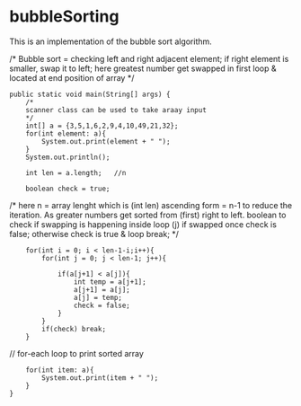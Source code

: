 # bubbleSorting
This is an implementation of the bubble sort algorithm.


/*
Bubble sort = checking left and right adjacent element;
if right element is smaller, swap it to left;
here greatest number get swapped in first loop & located at end position of array
 */

    public static void main(String[] args) {
        /*
        scanner class can be used to take araay input
        */
        int[] a = {3,5,1,6,2,9,4,10,49,21,32};
        for(int element: a){
            System.out.print(element + " ");
        }
        System.out.println();
        
        int len = a.length;   //n

        boolean check = true;
        
        
/*
here n = array lenght which is (int len)
ascending form = n-1
to reduce the iteration. As greater numbers get sorted from (first) right to left.
boolean to check if swapping is happening inside loop (j)
if swapped once check is false;
otherwise check is true & loop break;
 */
 
 
        for(int i = 0; i < len-1-i;i++){
            for(int j = 0; j < len-1; j++){

                if(a[j+1] < a[j]){
                    int temp = a[j+1];
                    a[j+1] = a[j];
                    a[j] = temp;
                    check = false;
                }
            }
            if(check) break;
        }

// for-each loop to print sorted array


        for(int item: a){
            System.out.print(item + " ");
        }
    }

